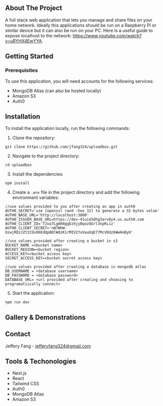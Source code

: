 ## About The Project

A full stack web application that lets you manage and share files on your home network. Ideally this applications should be run on a Raspberry Pi or similar device but it can also be run on your PC. Here is a useful guide to expose localhost to the network: https://www.youtube.com/watch?v=uRYHX4EwYYA.

## Getting Started

### Prerequisites

To use this application, you will need accounts for the following services:

-   MongoDB Atlas (can also be hosted locally)
-   Amazon S3
-   Auth0

## Installation

To install the application locally, run the following commands:

1. Clone the repository:

```
git clone https://github.com/jfang324/uploadbox.git
```

2. Navigate to the project directory:

```
cd uploadbox
```

3. Install the dependencies:

```
npm install
```

4. Create a `.env` file in the project directory and add the following environment variables:

```
//use values provided to you after creating an app in auth0
AUTH0_SECRET='use [openssl rand -hex 32] to generate a 32 bytes value'
AUTH0_BASE_URL='http://localhost:3000'
AUTH0_ISSUER_BASE_URL=https://dev-41uie5dhg3arv8y4.us.auth0.com
AUTH0_CLIENT_ID='TJva7LgAH4ggEzhjyBqozQGrl3npKLiz'
AUTH0_CLIENT_SECRET='nW7WhW-UzwjRQzJZtICUu96EdQpBQlWdzK1rMIV2YxVauUqE77McVOdz6WwHxByO'

//use values provided after creating a bucket in s3
BUCKET_NAME =<bucket name>
BUCKET_REGION=<bucket region>
ACCESS_KEY=<bucket access key>
SECRET_ACCESS_KEY=<bucket secret access key>

//use values provided after creating a database in mongodb atlas
DB_USERNAME = <database username>
DB_PASSWORD = <database password>
DATABASE_URL= <url provided after creating and choosing to programatiically connect>
```

5. Start the application:

```
npm run dev
```

## Gallery & Demonstrations

## Contact

Jeffery Fang - [jefferyfang324@gmail.com](mailto:jefferyfang324@gmail.com)

## Tools & Techonologies

-   Next.js
-   React
-   Tailwind CSS
-   Auth0
-   MongoDB Atlas
-   Amazon S3
